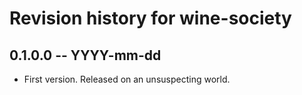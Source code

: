 # Revision history for wine-society

## 0.1.0.0  -- YYYY-mm-dd

* First version. Released on an unsuspecting world.

